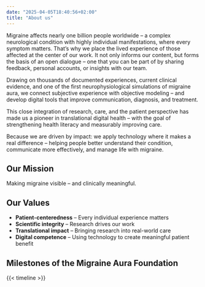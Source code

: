 ```yaml
---
date: "2025-04-05T18:40:56+02:00"
title: "About us"
---
```


Migraine affects nearly one billion people worldwide – a complex neurological condition with highly individual manifestations, where every symptom matters. That’s why we place the lived experience of those affected at the center of our work. It not only informs our content, but forms the basis of an open dialogue – one that you can be part of by sharing feedback, personal accounts, or insights with our team.

Drawing on thousands of documented experiences, current clinical evidence, and one of the first neurophysiological simulations of migraine aura, we connect subjective experience with objective modeling – and develop digital tools that improve communication, diagnosis, and treatment.

This close integration of research, care, and the patient perspective has made us a pioneer in translational digital health – with the goal of strengthening health literacy and measurably improving care.

Because we are driven by impact: we apply technology where it makes a real difference – helping people better understand their condition, communicate more effectively, and manage life with migraine.

## Our Mission

Making migraine visible – and clinically meaningful.

## Our Values

- **Patient-centeredness** – Every individual experience matters
- **Scientific integrity** – Research drives our work
- **Translational impact** – Bringing research into real-world care
- **Digital competence** – Using technology to create meaningful patient benefit

## Milestones of the Migraine Aura Foundation

{{< timeline >}}
